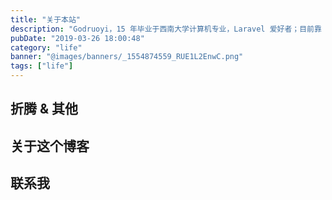 ```yaml
---
title: "关于本站"
description: "Godruoyi，15 年毕业于西南大学计算机专业，Laravel 爱好者；目前靠 Go 养家糊口，抽空学习 Rust，全职远程中"
pubDate: "2019-03-26 18:00:48"
category: "life"
banner: "@images/banners/_1554874559_RUE1L2EnwC.png"
tags: ["life"]
---
```


<!-- 
banner: "@images/banners/_1554874559_RUE1L2EnwC.png"
oldViewCount: 8084
oldKeywords: ["Godruoyi,二愣的闲谈杂鱼"] -->

## 折腾 & 其他


## 关于这个博客


## 联系我

